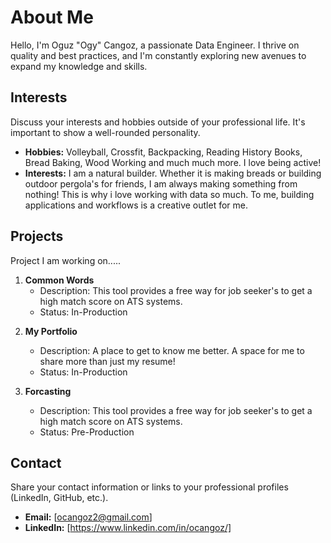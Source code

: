 # About Me

Hello, I'm Oguz "Ogy" Cangoz, a passionate Data Engineer. I thrive on quality and best practices, and I'm constantly exploring new avenues to expand my knowledge and skills.

<!--- 
## Background

Share a brief overview of your background, education, or any relevant experiences that have shaped your journey.


## Skills

Highlight your key skills. This could include programming languages, tools, methodologies, or any other relevant skills.

- **Programming Languages:** [List languages you are proficient in]
- **Tools:** [Mention tools or frameworks you are familiar with]
- **Skills:** [Any additional skills relevant to your profession]

--->
## Interests

Discuss your interests and hobbies outside of your professional life. It's important to show a well-rounded personality.

- **Hobbies:** Volleyball, Crossfit, Backpacking, Reading History Books, Bread Baking, Wood Working and much much more. I love being active!
- **Interests:** I am a natural builder. Whether it is making breads or building outdoor pergola's for friends, I am always making something from nothing! This is why i love working with data so much. To me, building applications and workflows is a creative outlet for me.

## Projects

Project I am working on.....
<!--- --->
1. **Common Words**
   - Description: This tool provides a free way for job seeker's to get a high match score on ATS systems. 
   - Status: In-Production
<!--- --->
2. **My Portfolio**
   - Description: A place to get to know me better. A space for me to share more than just my resume!
   - Status: In-Production

3. **Forcasting**
   - Description: This tool provides a free way for job seeker's to get a high match score on ATS systems.
   - Status: Pre-Production
<!--- 
4. **My Portfolio**
   - Description: [A place to get to know me better. A space for me to share more than just my resume!]
   - Status: Pre-Production
<!--- --->
## Contact

Share your contact information or links to your professional profiles (LinkedIn, GitHub, etc.).

- **Email:** [ocangoz2@gmail.com]
- **LinkedIn:** [https://www.linkedin.com/in/ocangoz/]

